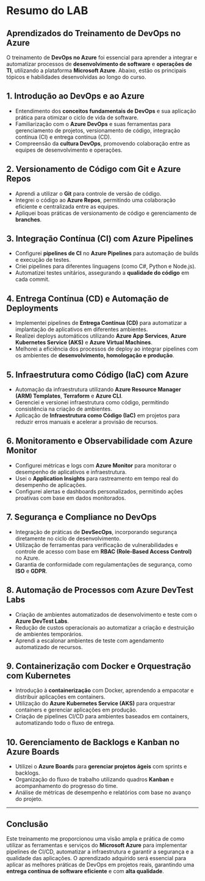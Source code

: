 # Resumo do LAB
## Aprendizados do Treinamento de DevOps no Azure

O treinamento de **DevOps no Azure** foi essencial para aprender a integrar e automatizar processos de **desenvolvimento de software** e **operações de TI**, utilizando a plataforma **Microsoft Azure**. Abaixo, estão os principais tópicos e habilidades desenvolvidas ao longo do curso.

## 1. Introdução ao DevOps e ao Azure
- Entendimento dos **conceitos fundamentais de DevOps** e sua aplicação prática para otimizar o ciclo de vida de software.
- Familiarização com o **Azure DevOps** e suas ferramentas para gerenciamento de projetos, versionamento de código, integração contínua (CI) e entrega contínua (CD).
- Compreensão da **cultura DevOps**, promovendo colaboração entre as equipes de desenvolvimento e operações.

## 2. Versionamento de Código com Git e Azure Repos
- Aprendi a utilizar o **Git** para controle de versão de código.
- Integrei o código ao **Azure Repos**, permitindo uma colaboração eficiente e centralizada entre as equipes.
- Apliquei boas práticas de versionamento de código e gerenciamento de **branches**.

## 3. Integração Contínua (CI) com Azure Pipelines
- Configurei **pipelines de CI** no **Azure Pipelines** para automação de builds e execução de testes.
- Criei pipelines para diferentes linguagens (como C#, Python e Node.js).
- Automatizei testes unitários, assegurando a **qualidade do código** em cada commit.

## 4. Entrega Contínua (CD) e Automação de Deployments
- Implementei pipelines de **Entrega Contínua (CD)** para automatizar a implantação de aplicativos em diferentes ambientes.
- Realizei deploys automáticos utilizando **Azure App Services**, **Azure Kubernetes Service (AKS)** e **Azure Virtual Machines**.
- Melhorei a eficiência dos processos de deploy ao integrar pipelines com os ambientes de **desenvolvimento, homologação e produção**.

## 5. Infraestrutura como Código (IaC) com Azure
- Automação da infraestrutura utilizando **Azure Resource Manager (ARM) Templates**, **Terraform** e **Azure CLI**.
- Gerenciei e versionei infraestrutura como código, permitindo consistência na criação de ambientes.
- Aplicação de **Infraestrutura como Código (IaC)** em projetos para reduzir erros manuais e acelerar a provisão de recursos.

## 6. Monitoramento e Observabilidade com Azure Monitor
- Configurei métricas e logs com **Azure Monitor** para monitorar o desempenho de aplicativos e infraestrutura.
- Usei o **Application Insights** para rastreamento em tempo real do desempenho de aplicações.
- Configurei alertas e dashboards personalizados, permitindo ações proativas com base em dados monitorados.

## 7. Segurança e Compliance no DevOps
- Integração de práticas de **DevSecOps**, incorporando segurança diretamente no ciclo de desenvolvimento.
- Utilização de ferramentas para verificação de vulnerabilidades e controle de acesso com base em **RBAC (Role-Based Access Control)** no Azure.
- Garantia de conformidade com regulamentações de segurança, como **ISO** e **GDPR**.

## 8. Automação de Processos com Azure DevTest Labs
- Criação de ambientes automatizados de desenvolvimento e teste com o **Azure DevTest Labs**.
- Redução de custos operacionais ao automatizar a criação e destruição de ambientes temporários.
- Aprendi a escalonar ambientes de teste com agendamento automatizado de recursos.

## 9. Containerização com Docker e Orquestração com Kubernetes
- Introdução à **containerização** com Docker, aprendendo a empacotar e distribuir aplicações em containers.
- Utilização do **Azure Kubernetes Service (AKS)** para orquestrar containers e gerenciar aplicações em produção.
- Criação de pipelines CI/CD para ambientes baseados em containers, automatizando todo o fluxo de entrega.

## 10. Gerenciamento de Backlogs e Kanban no Azure Boards
- Utilizei o **Azure Boards** para **gerenciar projetos ágeis** com sprints e backlogs.
- Organização do fluxo de trabalho utilizando quadros **Kanban** e acompanhamento do progresso do time.
- Análise de métricas de desempenho e relatórios com base no avanço do projeto.

---

## Conclusão
Este treinamento me proporcionou uma visão ampla e prática de como utilizar as ferramentas e serviços do **Microsoft Azure** para implementar pipelines de CI/CD, automatizar a infraestrutura e garantir a segurança e a qualidade das aplicações. O aprendizado adquirido será essencial para aplicar as melhores práticas de DevOps em projetos reais, garantindo uma **entrega contínua de software eficiente** e com **alta qualidade**.


